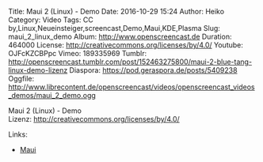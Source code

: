 Title: Maui 2 (Linux) - Demo
Date: 2016-10-29 15:24
Author: Heiko
Category: Video
Tags: CC by,Linux,Neueinsteiger,screencast,Demo,Maui,KDE,Plasma
Slug: maui_2_linux_demo
Album: http://www.openscreencast.de
Duration: 464000
License: http://creativecommons.org/licenses/by/4.0/
Youtube: OJFcKZCBPpc
Vimeo: 189335969
Tumblr: http://openscreencast.tumblr.com/post/152463275800/maui-2-blue-tang-linux-demo-lizenz
Diaspora: https://pod.geraspora.de/posts/5409238
Oggfile: http://www.librecontent.de/openscreencast/videos/openscreencast_videos_demos/maui_2_demo.ogg

Maui 2 (Linux) - Demo  
Lizenz: <http://creativecommons.org/licenses/by/4.0/>  
  

Links:

  * [Maui](https://mauilinux.org/)

